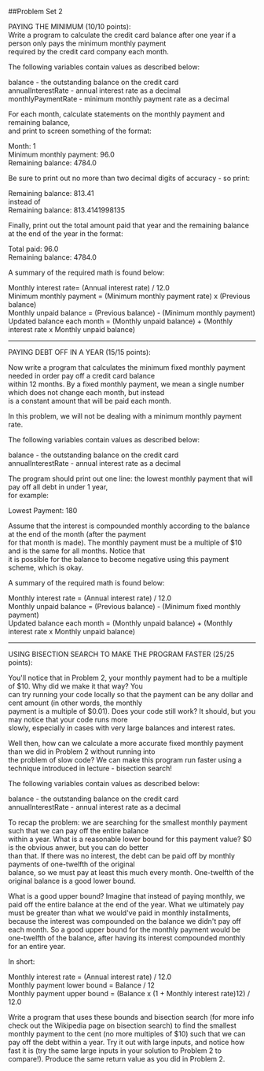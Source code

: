 ##Problem Set 2  

PAYING THE MINIMUM  (10/10 points):  
Write a program to calculate the credit card balance after one year if a person only pays the minimum monthly payment  
required by the credit card company each month.

The following variables contain values as described below:  

balance - the outstanding balance on the credit card  
annualInterestRate - annual interest rate as a decimal  
monthlyPaymentRate - minimum monthly payment rate as a decimal  

For each month, calculate statements on the monthly payment and remaining balance,  
and print to screen something of the format:  

Month: 1  
Minimum monthly payment: 96.0  
Remaining balance: 4784.0  

Be sure to print out no more than two decimal digits of accuracy - so print:  

Remaining balance: 813.41  
instead of  
Remaining balance: 813.4141998135  

Finally, print out the total amount paid that year and the remaining balance at the end of the year in the format:  

Total paid: 96.0  
Remaining balance: 4784.0  


A summary of the required math is found below:  

Monthly interest rate= (Annual interest rate) / 12.0  
Minimum monthly payment = (Minimum monthly payment rate) x (Previous balance)  
Monthly unpaid balance = (Previous balance) - (Minimum monthly payment)  
Updated balance each month = (Monthly unpaid balance) + (Monthly interest rate x Monthly unpaid balance)   

------------------------------------------------------------------------------------------------------------------------

PAYING DEBT OFF IN A YEAR  (15/15 points):  

Now write a program that calculates the minimum fixed monthly payment needed in order pay off a credit card balance  
within 12 months. By a fixed monthly payment, we mean a single number which does not change each month, but instead  
is a constant amount that will be paid each month.  

In this problem, we will not be dealing with a minimum monthly payment rate.  

The following variables contain values as described below:  

balance - the outstanding balance on the credit card  
annualInterestRate - annual interest rate as a decimal  

The program should print out one line: the lowest monthly payment that will pay off all debt in under 1 year,  
for example:  

Lowest Payment: 180  

Assume that the interest is compounded monthly according to the balance at the end of the month (after the payment  
for that  month is made). The monthly payment must be a multiple of $10 and is the same for all months. Notice that  
it is possible for  the balance to become negative using this payment scheme, which is okay.  

A summary of the required math is found below:  

Monthly interest rate = (Annual interest rate) / 12.0  
Monthly unpaid balance = (Previous balance) - (Minimum fixed monthly payment)  
Updated balance each month = (Monthly unpaid balance) + (Monthly interest rate x Monthly unpaid balance)  

------------------------------------------------------------------------------------------------------------------------

USING BISECTION SEARCH TO MAKE THE PROGRAM FASTER  (25/25 points):  

You'll notice that in Problem 2, your monthly payment had to be a multiple of $10. Why did we make it that way? You  
can try running your code locally so that the payment can be any dollar and cent amount (in other words, the monthly  
payment is a multiple of $0.01). Does your code still work? It should, but you may notice that your code runs more  
slowly, especially in cases with very large balances and interest rates.  

Well then, how can we calculate a more accurate fixed monthly payment than we did in Problem 2 without running into  
the problem of slow code? We can make this program run faster using a technique introduced in lecture - bisection search!

The following variables contain values as described below:  

balance - the outstanding balance on the credit card  
annualInterestRate - annual interest rate as a decimal  

To recap the problem: we are searching for the smallest monthly payment such that we can pay off the entire balance  
within a year. What is a reasonable lower bound for this payment value? $0 is the obvious anwer, but you can do better  
than that. If there was no interest, the debt can be paid off by monthly payments of one-twelfth of the original  
balance, so we must pay at least this much every month. One-twelfth of the original balance is a good lower bound.  

What is a good upper bound? Imagine that instead of paying monthly, we paid off the entire balance at the end of the year.   What we ultimately pay must be greater than what we would've paid in monthly installments, because the interest was   compounded on the balance we didn't pay off each month. So a good upper bound for the monthly payment would be  
one-twelfth of the balance, after having its interest compounded monthly for an entire year.  

In short:  

Monthly interest rate = (Annual interest rate) / 12.0  
Monthly payment lower bound = Balance / 12  
Monthly payment upper bound = (Balance x (1 + Monthly interest rate)12) / 12.0  

Write a program that uses these bounds and bisection search (for more info check out the Wikipedia page on bisection   search) to find the smallest monthly payment to the cent (no more multiples of $10) such that we can pay off the debt   within a year. Try it out with large inputs, and notice how fast it is (try the same large inputs in your solution to   Problem 2 to compare!). Produce the same return value as you did in Problem 2.
